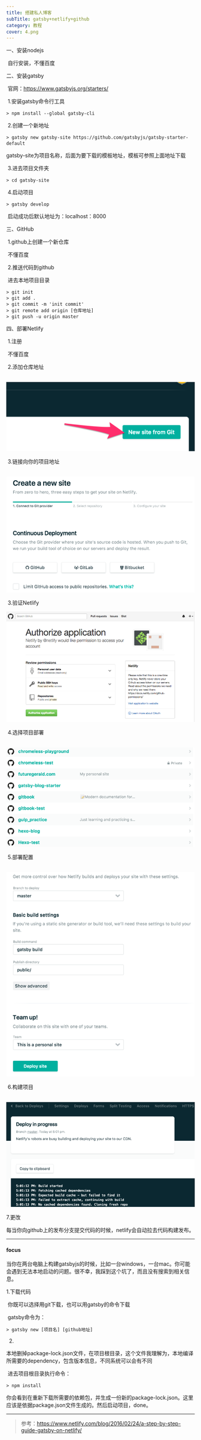 ```yaml
---
title: 搭建私人博客
subTitle: gatsby+netlify+github
category: 教程
cover: 4.png
---
```


一、安装nodejs

​	自行安装，不懂百度

二、安装gatsby

​	官网：https://www.gatsbyjs.org/starters/

​	1.安装gatsby命令行工具

```shell
> npm install --global gatsby-cli
```

​	2.创建一个新地址

```shell
> gatsby new gatsby-site https://github.com/gatsbyjs/gatsby-starter-default
```

​	gatsby-site为项目名称，后面为要下载的模板地址，模板可参照上面地址下载

​	3.进去项目文件夹

```shell
> cd gatsby-site
```

​	4.启动项目

```shell
> gatsby develop
```

​	启动成功后默认地址为：localhost：8000

三、GitHub

​	1.github上创建一个新仓库

​		不懂百度

​	2.推送代码到github

​	进去本地项目目录

```shell
> git init
> git add .
> git commit -m 'init commit'
> git remote add origin [仓库地址]
> git push -u origin master
```



四、部署Netlify	

​	1.注册

​		不懂百度

​	2.添加仓库地址

​	![new_site_button](./new_site_button.png)

​	3.链接向你的项目地址

​	![create_link_repo](./create_link_repo.png)

​	3.验证Netlify

![authorize_netlify](./authorize_netlify.png)

​	4.选择项目部署

​	![choose_repo](./choose_repo.png)

​	5.部署配置

​	![deploy_settings](./deploy_settings.png)

​	6.构建项目

​	![build](./deploy_progress.png)

7.更改

​	每当你向github上的发布分支提交代码的时候，netlify会自动拉去代码构建发布。

-----------------------

#### focus

​	当你在两台电脑上构建gatsbyjs的时候，比如一台windows，一台mac。你可能会遇到无法本地启动的问题。很不幸，我踩到这个坑了，而且没有搜索到相关信息。

1.下载代码

​	你既可以选择用git下载，也可以用gatsby的命令下载

​	gatsby命令为：

```shell
> gatsby new [项目名] [github地址]
```

2.

​	本地删掉package-lock.json文件，在项目根目录，这个文件我理解为，本地编译所需要的dependency，包含版本信息，不同系统可以会有不同

​	进去项目根目录执行命令：

```shell
> npm install
```

​	你会看到在重新下载所需要的依赖包，并生成一份新的package-lock.json。这里应该是依据package.json文件生成的。然后启动项目，done。

------------

> 参考：https://www.netlify.com/blog/2016/02/24/a-step-by-step-guide-gatsby-on-netlify/